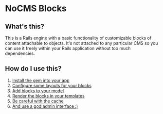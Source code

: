 # NoCMS Blocks

## What's this?

This is a Rails engine with a basic functionality of customizable blocks of
content attachable to objects. It's not attached to any particular CMS so you
can use it freely within your Rails application without too much dependencies.

## How do I use this?

1. [Install the gem into your app](./doc/install.md)
2. [Configure some layouts for your blocks](./doc/layouts.md)
3. [Add blocks to your model](./doc/models.md)
4. [Render the blocks in your templates](./doc/render.md)
5. [Be careful with the cache](./doc/cache.md)
6. [And use a god admin interface :)](./doc/admin.md)

